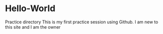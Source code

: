# Hello-World
Practice directory
This is my first practice session using Github.
I am new to this site and I am the owner
